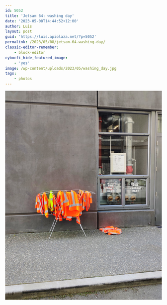 ```yaml
---
id: 5052
title: 'Jetsam 64: washing day'
date: '2023-05-08T14:44:52+12:00'
author: Luis
layout: post
guid: 'https://luis.apiolaza.net/?p=5052'
permalink: /2023/05/08/jetsam-64-washing-day/
classic-editor-remember:
    - block-editor
cybocfi_hide_featured_image:
    - 'yes'
image: /wp-content/uploads/2023/05/washing_day.jpg
tags:
    - photos
---
```


![Over ten high visibility vests, all orange but a yellow one, hanging on a clothes drier. A window next to them shows a number of big pipes + Velvia 100 simulation, Christchurch.](/assets/images/washing_day.jpg)